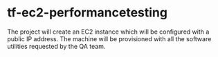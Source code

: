 # tf-ec2-performancetesting

The project will create an EC2 instance which will be configured with a public IP address. The machine will be provisioned with all the software utilities requested by the QA team.
